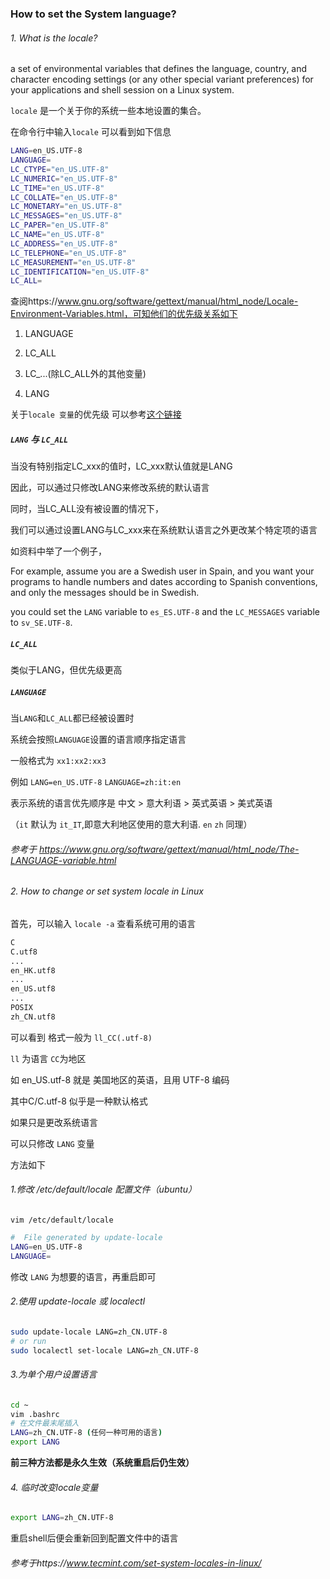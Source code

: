 ### How to set the System language?

###### 1. What is the locale?

a set of environmental variables that defines the language, country, and character encoding settings (or any other special variant preferences)  for your applications and shell session on a Linux system. 

`locale` 是一个关于你的系统一些本地设置的集合。

在命令行中输入`locale` 可以看到如下信息

```bash
LANG=en_US.UTF-8
LANGUAGE=
LC_CTYPE="en_US.UTF-8"
LC_NUMERIC="en_US.UTF-8"
LC_TIME="en_US.UTF-8"
LC_COLLATE="en_US.UTF-8"
LC_MONETARY="en_US.UTF-8"
LC_MESSAGES="en_US.UTF-8"
LC_PAPER="en_US.UTF-8"
LC_NAME="en_US.UTF-8"
LC_ADDRESS="en_US.UTF-8"
LC_TELEPHONE="en_US.UTF-8"
LC_MEASUREMENT="en_US.UTF-8"
LC_IDENTIFICATION="en_US.UTF-8"
LC_ALL=
```

查阅https://www.gnu.org/software/gettext/manual/html_node/Locale-Environment-Variables.html，可知他们的优先级关系如下

1. LANGUAGE

2. LC_ALL

3. LC_...(除LC_ALL外的其他变量)

4. LANG

关于`locale 变量`的优先级 可以参考[这个链接](https://github.com/tldr-pages/tldr/blob/main/CLIENT-SPECIFICATION.md#language)


##### `LANG` 与 `LC_ALL`

当没有特别指定LC_xxx的值时，LC_xxx默认值就是LANG

因此，可以通过只修改LANG来修改系统的默认语言

同时，当LC_ALL没有被设置的情况下，

我们可以通过设置LANG与LC_xxx来在系统默认语言之外更改某个特定项的语言

如资料中举了一个例子，

For example, assume you are a Swedish user in Spain, and you want your programs to handle numbers and dates according to Spanish conventions, and only the messages should be in Swedish. 

you could set the `LANG` variable to `es_ES.UTF-8` and the `LC_MESSAGES` variable to `sv_SE.UTF-8`.

##### `LC_ALL` 

类似于LANG，但优先级更高

##### `LANGUAGE`

当`LANG`和`LC_ALL`都已经被设置时

系统会按照`LANGUAGE`设置的语言顺序指定语言

一般格式为 `xx1:xx2:xx3`

例如 `LANG=en_US.UTF-8` `LANGUAGE=zh:it:en`

表示系统的语言优先顺序是 中文 > 意大利语 > 英式英语 > 美式英语

（`it` 默认为 `it_IT`,即意大利地区使用的意大利语. `en` `zh` 同理）

###### 参考于 https://www.gnu.org/software/gettext/manual/html_node/The-LANGUAGE-variable.html



###### 2. How to change or set system locale in Linux

首先，可以输入 `locale -a` 查看系统可用的语言

```bash
C
C.utf8
...
en_HK.utf8
...
en_US.utf8
...
POSIX
zh_CN.utf8
```

可以看到 格式一般为 `ll_CC(.utf-8)`

`ll` 为语言 `CC`为地区

如 en_US.utf-8 就是 美国地区的英语，且用 UTF-8 编码

其中C/C.utf-8 似乎是一种默认格式



如果只是更改系统语言

可以只修改 `LANG` 变量

方法如下

###### 1.修改 /etc/default/locale 配置文件（ubuntu）

`vim /etc/default/locale`  

```bash
#  File generated by update-locale
LANG=en_US.UTF-8
LANGUAGE=
```

修改 `LANG` 为想要的语言，再重启即可

###### 2.使用 update-locale 或 localectl 

```bash
sudo update-locale LANG=zh_CN.UTF-8
# or run
sudo localectl set-locale LANG=zh_CN.UTF-8
```

###### 3.为单个用户设置语言

```bash
cd ~
vim .bashrc
# 在文件最末尾插入
LANG=zh_CN.UTF-8 (任何一种可用的语言)
export LANG
```

**前三种方法都是永久生效（系统重启后仍生效）**

###### 4. 临时改变locale变量

```bash
export LANG=zh_CN.UTF-8
```

重启shell后便会重新回到配置文件中的语言



###### 参考于https://www.tecmint.com/set-system-locales-in-linux/